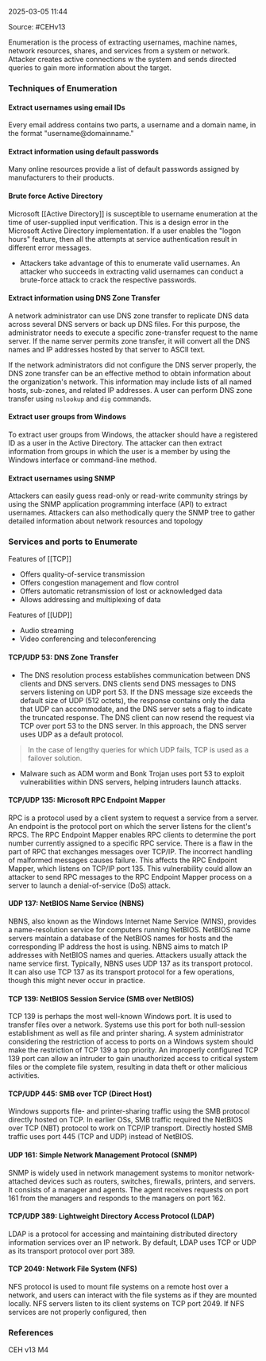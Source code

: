 
2025-03-05 11:44

Source: #CEHv13 

Enumeration is the process of extracting usernames, machine names, network resources, shares, and services from a system or network. Attacker creates active connections w the system and sends directed queries to gain more information about the target. 
### Techniques of Enumeration 

#### Extract usernames using email IDs 

Every email address contains two parts, a username and a domain name, in the format "username@domainname." 
#### Extract information using default passwords 

Many online resources provide a list of default passwords assigned by manufacturers to their products.
#### Brute force Active Directory 

Microsoft [[Active Directory]] is susceptible to username enumeration at the time of user-supplied input verification. This is a design error in the Microsoft Active Directory implementation. If a user enables the "logon hours" feature, then all the attempts at service authentication result in different error messages. 
- Attackers take advantage of this to enumerate valid usernames. An attacker who succeeds in extracting valid usernames can conduct a brute-force attack to crack the respective passwords. 
#### Extract information using DNS Zone Transfer 

A network administrator can use DNS zone transfer to replicate DNS data across several DNS servers or back up DNS files. For this purpose, the administrator needs to execute a specific zone-transfer request to the name server. If the name server permits zone transfer, it will convert all the DNS names and IP addresses hosted by that server to ASCII text. 
 
If the network administrators did not configure the DNS server properly, the DNS zone transfer can be an effective method to obtain information about the organization's network. This information may include lists of all named hosts, sub-zones, and related IP addresses. A user can perform DNS zone transfer using `nslookup` and `dig` commands. 
#### Extract user groups from Windows 

To extract user groups from Windows, the attacker should have a registered ID as a user in the Active Directory. The attacker can then extract information from groups in which the user is a member by using the Windows interface or command-line method. 
#### Extract usernames using SNMP 

Attackers can easily guess read-only or read-write community strings by using the SNMP application programming interface (API) to extract usernames. Attackers can also methodically query the SNMP tree to gather detailed information about network resources and topology 

### Services and ports to Enumerate 

Features of [[TCP]]
- Offers quality-of-service transmission 
- Offers congestion management and flow control 
- Offers automatic retransmission of lost or acknowledged data 
- Allows addressing and multiplexing of data

Features of [[UDP]]
- Audio streaming 
- Video conferencing and teleconferencing 

#### TCP/UDP 53: DNS Zone Transfer 

- The DNS resolution process establishes communication between DNS clients and DNS servers. 
DNS clients send DNS messages to DNS servers listening on UDP port 53. If the DNS message size exceeds the default size of UDP (512 octets), the response contains only the data that UDP can accommodate, and the DNS server sets a flag to indicate the truncated response. The DNS client can now resend the request via TCP over port 53 to the DNS server. In this approach, the DNS server uses UDP as a default protocol.

> In the case of lengthy queries for which UDP fails, TCP is used as a failover solution. 

- Malware such as ADM worm and Bonk Trojan uses port 53 to exploit vulnerabilities within DNS servers, helping intruders launch attacks. 

#### TCP/UDP 135: Microsoft RPC Endpoint Mapper 

RPC is a protocol used by a client system to request a service from a server. An endpoint is the protocol port on which the server listens for the client's RPCS. The RPC Endpoint Mapper enables RPC clients to determine the port number currently assigned to a specific RPC service. There is a flaw in the part of RPC that exchanges messages over TCP/IP. The incorrect handling of malformed messages causes failure. This affects the RPC Endpoint Mapper, which listens on TCP/IP port 135. This vulnerability could allow an attacker to send RPC messages to the RPC Endpoint Mapper process on a server to launch a denial-of-service (DoS) attack. 

#### UDP 137: NetBIOS Name Service (NBNS) 

NBNS, also known as the Windows Internet Name Service (WINS), provides a name-resolution service for computers running NetBIOS. NetBIOS name servers maintain a database of the NetBIOS names for hosts and the corresponding IP address the host is using. NBNS aims to match IP addresses with NetBIOS names and queries. Attackers usually attack the name service first. Typically, NBNS uses UDP 137 as its transport protocol. It can also use TCP 137 as its transport protocol for a few operations, though this might never occur in practice. 

#### TCP 139: NetBIOS Session Service (SMB over NetBIOS) 

TCP 139 is perhaps the most well-known Windows port. It is used to transfer files over a network. Systems use this port for both null-session establishment as well as file and printer sharing. A system administrator considering the restriction of access to ports on a Windows system should make the restriction of TCP 139 a top priority. An improperly configured TCP 139 port can allow an intruder to gain unauthorized access to critical system files or the complete file system, resulting in data theft or other malicious activities. 

#### TCP/UDP 445: SMB over TCP (Direct Host) 

Windows supports file- and printer-sharing traffic using the SMB protocol directly hosted on TCP. In earlier OSs, SMB traffic required the NetBIOS over TCP (NBT) protocol to work on TCP/IP transport. Directly hosted SMB traffic uses port 445 (TCP and UDP) instead of NetBIOS. 

#### UDP 161: Simple Network Management Protocol (SNMP) 

SNMP is widely used in network management systems to monitor network-attached devices such as routers, switches, firewalls, printers, and servers. It consists of a manager and agents. The agent receives requests on port 161 from the managers and responds to the managers on port 162. 

#### TCP/UDP 389: Lightweight Directory Access Protocol (LDAP) 

LDAP is a protocol for accessing and maintaining distributed directory information services over an IP network. By default, LDAP uses TCP or UDP as its transport protocol over port 389. 

#### TCP 2049: Network File System (NFS) 

NFS protocol is used to mount file systems on a remote host over a network, and users can interact with the file systems as if they are mounted locally. NFS servers listen to its client systems on TCP port 2049. If NFS services are not properly configured, then
### References
CEH v13 M4